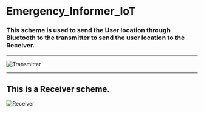 # Emergency_Informer_IoT
### This scheme is used to send the User location through Bluetooth to the transmitter to send the user location to the Receiver.
-----------------------------------------------------------------------------------------------------------------------------------------

![Transmitter](https://user-images.githubusercontent.com/59706985/95871882-cd3eeb00-0d8b-11eb-9788-f1be8a9953ae.PNG)



--------------------------------------------------------------------------------------------------------------------------------------------



This is a Receiver scheme.
---------------------------------------------------------------------------------------------------------------------------------------------

![Receiver](https://user-images.githubusercontent.com/59706985/95883979-2f521d00-0d99-11eb-8478-0d53beedf75c.PNG)
